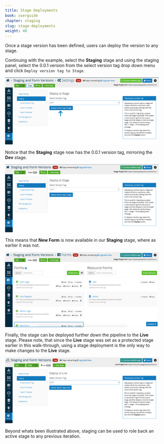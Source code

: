 ```yaml
---
title: Stage Deployments
book: userguide
chapter: staging
slug: stage-deployments
weight: 40
---
```

Once a stage version has been defined, users can deploy the version to any stage.  
 
Continuing with the example, select the **Staging** stage and using the staging panel, select the
0.0.1 version from the select version tag drop down menu and click ```Deploy version tag to Stage```. 

![](/assets/img/userguide/userguide-stage-deployment-1.png)

Notice that the **Staging** stage now has the 0.0.1 version tag, mirroring the **Dev** stage. 

![](/assets/img/userguide/userguide-stage-deployment-2.png)

This means that **New Form** is now available in our **Staging** stage, where as earlier it was not.  

![](/assets/img/userguide/userguide-stage-deployment-3.png)

Finally, the stage can be deployed further down the pipeline to the **Live** stage. 
Please note, that since the **Live** stage was set as a protected stage earlier in this walk-through,
using a stage deployment is the only way to make changes to the **Live** stage.  

![](/assets/img/userguide/userguide-stage-deployment-4.png)

Beyond whats been illustrated above, staging can be used to role back an active stage to any previous iteration. 